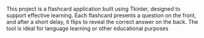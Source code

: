 This project is a flashcard application built using Tkinter, designed to support effective learning. Each flashcard presents a question on the front, and after a short delay, it flips to reveal the correct answer on the back. The tool is ideal for language learning or other educational purposes
